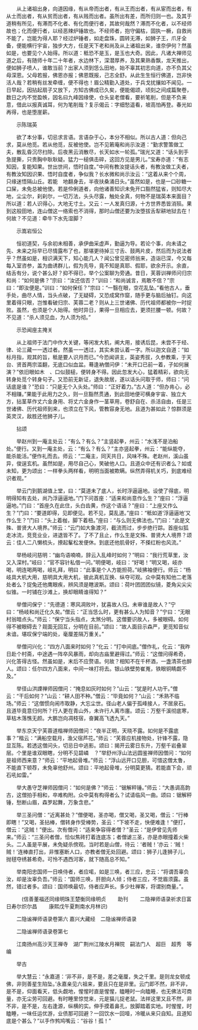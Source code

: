 <!-- { "loadSidebar": true } -->
　　从上诸祖出身，向道因缘，有从帝而出者，有从王而出者，有从宦而出者，有从士而出者，有从贫而出者，有从贱而出者。虽所出有差，而所归则一也。及其于道稍有所见，有滞而不化者、有化而便行者，其故何哉然？滞而不化者，以不经师故也；化而便行者，以经恶辣炉锤故也。不经师者，抱守偏枯，固执一橛，自救尚不能了，岂能为得人耶？经过炉锤者，如走盘珠，圆转无滞，如狮子王，爪牙全备，便能横行宇宙，独步大方，任是天下老和尚及从上诸祖出来，谁奈伊何？然虽如是，也要见个人始得。所以道：秪恐不是玉，是玉也大奇。因此，凡诸大禅师见道之后，有随师十年二十年者，水边林下，深潜厚养，及其果熟香飘，龙天推出，便如狮子喷人，谁敢当前？出家人须到恁么田地，始不辜其初志向道，亦不负其父母深恩。父母若报，佛恩亦报；佛恩既报，己志全舒。从此生生恒行佛道，岂非快活人哉？若稍有丝发牵缠，便不得也！眉公精勤入道处，于兵戈扰攘如不闻见。一日早起，因拈起扇子又放下，方知古佛成已久矣，便能偈颂，顷刻之间成篇聚卷，数日之内不觉盈帙，因名曰九峰因缘使，仓头呈老僧看，要祈笔削，但是不负来意，借此以报真诚耳，何为笔削哉？复示偈云：字细愁遥看，坡高怕再登。春光如再得，也是堕崖薪。

　　示陈瑞英

　　欲了本分事，切忌求言语。言语杂于心，本分不相似。所以古人道：但向己求，莫从他觅。若从他觅，反被他使。岂不见箬庵和尚示汝道：“勤求警策做工夫，散乱昏沉尽扫除。后夜黑云消散尽，长天如水一轮孤。”瑞光又道：“话头到手急提撕，只贵胸中耿耿疑。猛力一槌俱击碎，这回方见是男儿。”宝寿亦道：“有志知因，复能知果。世出世间，悟时自度。”中间有教汝提话头者，有教汝做工夫者，有教汝知因识果、悟时自度者，争似我？长水微和尚示汝云：“这着从来个个周，只缘迷悟隔山丘。若能　地翻身去，半夜扶桑涌日头。”虽然如是，也是一口砂糖一口屎，未免总被他使。若是伶俐道者，向他诸善知识未免开口豁然猛省，则知尽大地，尘尘尔，刹刹尔，一切万法，头头尽露，触处全真，何物不是瑞英本来面目？所以道：若人识得心，大地无寸土。又云：一人发真归源，十方世界悉皆消殒。果到这般田地，连山僧这一络索也不消得，那时山僧还要为汝堕拔舌犁耕地狱去在！何故？不见道：牵牛下水先湿脚？

　　示嵩岩恒公

　　恒初道契，与余初未相善，承伊曲采虚声，勤逼为导。若论个事，向未请之先、未来之际早已尽情露布了也，那堪更待掉三寸舌、鼓两片皮，然后而为说法者乎？然虽如是，相识满天下，知心能几人？闻公曾见密师翁来，造诣已深，今又每每入室咨参，盖为曲诱群儿，假为先导，竟不知是真耶、假耶，欲余开示。余直，结舌有分，说个甚么好？抑不得已，举个公案聊为旁通。昔日，芙蓉训禅师问归宗和尚：“如何是佛？”宗曰：“汝还信否？”训曰：“和尚诚言，焉敢不信？”宗曰：“即汝便是。”训曰：“如何保任？”宗曰：“一翳在眼，空花乱坠。”看他古人，垂手处，曲尽人情，当头点破，了无疑碍，又恐成窝作窟，随手更与脑后抽钉。向这里着得只眼，岂惟看破归宗、芙蓉二老？则从上三世诸佛、历代祖师都被你一时捉败。虽然，也须是个人始得。他时异日，果得一旦相应去，更须拦腰一顿。何故？不见道：“杀人须见血，为人须为彻。”

　　示恐闻座主掩关

　　从上祖师于法门中作大关键，等闲发大机，阐大用，接诱后昆，未尝不于经、律、论三藏一一透过者。然虽一一透过，其实未尝认着一字。所以迦文自道：“如标月指，观其的旨，秪是要人识月而已。”今恐闻讲主，英姿秀拔，久参教乘，于天台、贤首两宗滥翻，无底口似血盆。蓦逢衲僧问伊：“未开口已前一着，子如何展演？”依旧眼如木　、口似鼓槌，便转身不得。因此忽发大心，猛着精彩，欲向无转身处觅个转身句子。又恐前无新证，退失故居，遂以话头问取于师，师曰：“问话底是谁？”恐曰：“只是无个入头处。”师曰：“正好着力。”古人道：“但办肯心，必不相赚。”果能于此用力之久，则一旦豁然贯通，到此田地便可横身宇宙、独立大方，拈茎草作丈六金身用、将丈六金身作一茎草用，卷舒自在、杀活自由，任是三世诸佛、历代祖师到来，也须立在下风，管教容身无地。且道为甚如此？惊群须是英灵汉，敌胜还他狮子儿。

　　拈颂

　　举赵州到一庵主处云：“有么？有么？”主竖起拳，州云：“水浅不是泊船处。”便行。又到一庵主处，云：“有么？有么？”主亦竖起拳，州云：“能纵能夺，能杀能活。”便作礼而去。师云：“二庵主，同天共日，风味不殊。老赵州，溪山虽异，俊逞玄机。虽然如是，用尽自己心，笑破他人口。且道众中还有识者么？如或未知，更为颂出：一样拳头两样看，明明当面被欺瞒。纵然弄得机关巧，到底难经识者观。”

　　举云门到鹅湖值上堂，曰：“莫道未了底人，长时浮逼逼地。设使了得底，明明得知有去处，尚乃浮逼逼地。”门下问首座：“适来和尚意作么生？”座曰：“浮逼逼地。”门曰：“首座久在此住，头白齿黄，作这个语话？”座曰：“上座又作么生？”门曰：“要道即得，见即便见。若不见，莫乱道。”座曰：“秪如道‘浮逼逼地’又作么生？”门曰：“头上着枷，脚下着杻。”座曰：“与么则无佛法也。”门曰：“此是文殊、普贤大人境界。”师云：“云门如大象渡河，截流而过，步步绝行踪。首座似狐走冰流，竞竞业业，进退皆不了。了不了且止，作么生是文殊、普贤大人境界？颂云：佳人二八懒梳头，撩起髼松发便休。到底还他肌骨好，不搽红粉也风流。”

　　举杨岐问慈明：“幽鸟语喃喃，辞云入乱峰时如何？”明曰：“我行荒草里，汝又入深村。”岐曰：“官不容针私借一问。”明便喝，岐曰：“好喝！”明又喝，岐亦喝，明连喝两喝，岐礼拜，明曰：“此事是个人方能担荷。”岐拂袖便行。师云：“杨岐具大机大用，慈明具大用大机，彼此真机互换、纵夺可观。众中莫有知他二老落处者么？捉兔还他鹰眼疾，辨风须是瞎波斯。颂曰：荷叶团团团似镜，菱角尖尖尖似锥。一时铺在沙滩上，换却眼睛谁得知？”

　　举僧问保宁：“先德道：寒风凋败叶，犹喜故人归。未审谁是故人？”宁曰：“杨岐和尚迁化久矣。”僧云：“正当恁么时，更有甚么人为知音？”宁曰：“无眼村翁暗点头。”师云：“保宁当头指点，太煞分明。这僧要识故人，多被眼碍。如何得不被眼碍去？觌面无回互，分明在目前。”颂曰：“故人面目示森严，更觅知音似未谙。堪叹保宁端的处，毫厘差隔万重关。”

　　举僧问兴化：“四方八面来时如何？”化云：“打中间底。”僧作礼，化云：“我昨日赴个村斋，中途遇一阵卒风暴雨，却向古庙里避得过。”师云：“这僧问得希奇，兴化答得古怪。然虽如是，末后不应赘语。何故？相知不在千杯酒，一盏清茶也醉人。颂曰：任尔四方八面来，中间一味打将去。银山铁壁势崔嵬，铁眼铜睛觑不及。”

　　举径山洪諲禅师因僧问：“掩息如灰时如何？”山云：“犹是时人功干。”僧云：“干后如何？”山云：“耕人田不种。”僧云：“毕竟如何？”山云：“禾熟不临场。”师云：“这僧惯向闹市取静，大忘尘世。径山老人偏于孤峰接人，不居泉石。且道毕竟意归何所？行人更在青山外，未许行人离市廛。颂云：万壑千溪彻底寒，草枯木落憔无颜。大鹏岂向凋枝宿，奋翼高飞透九天。”

　　举东京天宁芙蓉道楷禅师因僧问：“夜半正明，天晓不露。如何是不露底事？”楷云：“满船空载月，渔父宿芦花。”师云：“芙蓉应机接物处，针锋不露，隐显互陈。若透这僧问头，切忌日中逃影。颂曰：揭开云雾日东升，万壑千岩叠翠层。个里是谁双眼瞎，分明不见碧嶙　？”举舒州浮山法远圆鉴禅师因僧问：“如何是祖师西来意？”师云：“平地起骨堆。”师云：“浮山远开口见胆，可惜这僧太鲁，不能直下顿荐，未免辜他舒州。颂曰：平地起骨堆，分明莫更猜。若能直下会，顽石吼如雷。”

　　举大愚守芝禅师因僧问：“如何是佛？”师云：“锯解秤锤。”师云：“大愚调高韵古，这僧拍手相和，卒难构附。众中莫有构得者么？试请临风一曲。颂曰：锯解秤锤，愁断山眉，森罗起舞，万象含悲。”

　　举三圣问僧：“近离甚处？”僧便喝，圣亦喝，僧又喝，圣又喝，僧云：“行棒即瞎！”又喝，圣拈棒，僧转身作受棒势，圣云：“下坡不走，快便难逢！”便打，僧云：“这贼！”便出。次有僧问：“适来争容得者僧？”圣云：“是伊曾见先师来。”师云：“三圣问者僧，恰似焦砖打着连底冻；者僧谑三圣，亦是赤眼撞着火柴头。二人虽是平展，未免疑杀傍观。当时若是山僧，待云：‘者贼！’亦云：‘贼！贼！’连棒直打出，非惟塞断人口，亦教者僧无处回避。颂曰：狮子儿逢狮子儿，抛毬夺绣甚希奇。可怜不遇西河客，就下随高总不知。”

　　举南阳忠国师一日唤侍者，者应喏，如是三唤，者三应，忠云：“将谓吾辜负汝，却是汝辜负吾。”师云：“国师三唤，肝胆向人倾；侍者三应，不觉眉须露。虽然，错过者多。颂曰：国师唤最切，侍者应声长。多少杜禅客，将谓别商量。”。

　　　(信善董福还同缘明珠王楚衡同缘明贞
　　助刊
　　二隐禅师语录祈求日富日寿尔炽尔昌
　　康熙戊午夏荆南水月林识)

　　二隐谧禅师语录卷第六
嘉兴大藏经　二隐谧禅师语录


　　二隐谧禅师语录卷第七

　　江南扬州高沙天王禅寺　湖广荆州江陵水月禅院　嗣法门人　超巨　超秀　等编

　　举古

　　举大慧云：“永嘉道：‘非不非，是不是，差之毫厘，失之千里。是则龙女顿成佛，非则善星生陷坠。’永嘉亲见六祖来，要且只在是非里。云门即不然，非不非，是不是，仰面看天，低头觑地，惺惺时直是惺惺，瞌睡时一向瞌睡，也无佛法可商量，亦无尘劳可回避。有时睡里惊觉来，元是猫儿捉老鼠。法祥这里又且不然，非不非，是不是，左右逢源，纵横的实。伸手摸着鼻孔，放脚踏着实地。时惺惺，时瞌睡，一味任运优游，业债那可回避？一回饮水一回噎，冷暖从来只自知。且道知底是个甚么？”以手作鹁鸠嘴云：“谷谷！孤！”

